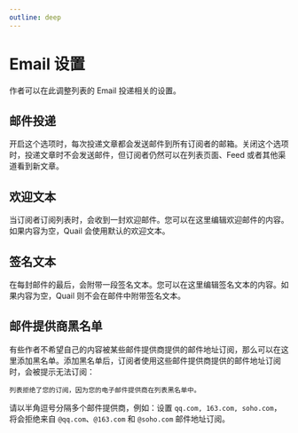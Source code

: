 ```yaml
---
outline: deep
---
```


# Email 设置

作者可以在此调整列表的 Email 投递相关的设置。

## 邮件投递

开启这个选项时，每次投递文章都会发送邮件到所有订阅者的邮箱。关闭这个选项时，投递文章时不会发送邮件，但订阅者仍然可以在列表页面、Feed 或者其他渠道看到新文章。

## 欢迎文本

当订阅者订阅列表时，会收到一封欢迎邮件。您可以在这里编辑欢迎邮件的内容。如果内容为空，Quail 会使用默认的欢迎文本。

## 签名文本

在每封邮件的最后，会附带一段签名文本。您可以在这里编辑签名文本的内容。如果内容为空，Quail 则不会在邮件中附带签名文本。

## 邮件提供商黑名单

有些作者不希望自己的内容被某些邮件提供商提供的邮件地址订阅，那么可以在这里添加黑名单。添加黑名单后，订阅者使用这些邮件提供商提供的邮件地址订阅时，会被提示无法订阅：

```列表拒绝了您的订阅，因为您的电子邮件提供商在列表黑名单中。```

请以半角逗号分隔多个邮件提供商，例如：设置 `qq.com, 163.com, soho.com`，将会拒绝来自 `@qq.com`、`@163.com` 和 `@soho.com` 邮件地址订阅。

